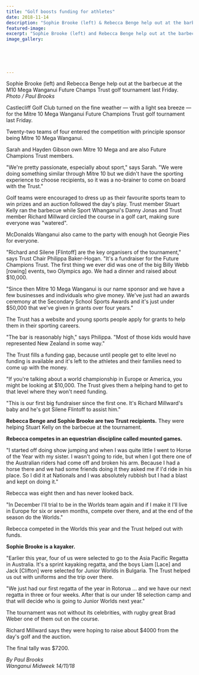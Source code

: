 ```yaml
---
title: "Golf boosts funding for athletes"
date: 2018-11-14
description: "Sophie Brooke (left) & Rebecca Benge help out at the barbecue M10 Mega Wanganui Future Champs Trust golf tournament..."
featured-image: 
excerpt: "Sophie Brooke (left) and Rebecca Benge help out at the barbecue at the M10 Mega Wanganui Future Champs Trust golf tournament last Friday."
image_gallery:
	
	
	
	
	
---
```


<p><span>Sophie Brooke (left) and Rebecca Benge help out at the barbecue at the M10 Mega Wanganui Future Champs Trust golf tournament last Friday.<br /><em>Photo / Paul Brooks</em></span></p>
<p class="element element-paragraph">Castlecliff Golf Club turned on the fine weather &mdash; with a light sea breeze &mdash; for the Mitre 10 Mega Wanganui Future Champions Trust golf tournament last Friday.</p>
<p class="element element-paragraph">Twenty-two teams of four entered the competition with principle sponsor being Mitre 10 Mega Wanganui.</p>
<p class="element element-paragraph">Sarah and Hayden Gibson own Mitre 10 Mega and are also Future Champions Trust members.</p>
<p class="element element-paragraph">"We're pretty passionate, especially about sport," says Sarah. "We were doing something similar through Mitre 10 but we didn't have the sporting experience to choose recipients, so it was a no-brainer to come on board with the Trust."</p>
<p class="element element-paragraph">Golf teams were encouraged to dress up as their favourite sports team to win prizes and an auction followed the day's play. Trust member Stuart Kelly ran the barbecue while Sport Whanganui's Danny Jonas and Trust member Richard Millward circled the course in a golf cart, making sure everyone was "watered".</p>
<p class="element element-paragraph">McDonalds Wanganui also came to the party with enough hot Georgie Pies for everyone.</p>
<p class="element element-paragraph">"Richard and Silene [Flintoff] are the key organisers of the tournament," says Trust Chair Philippa Baker-Hogan. "It's a fundraiser for the Future Champions Trust. The first thing we ever did was one of the big Billy Webb [rowing] events, two Olympics ago. We had a dinner and raised about $10,000.</p>
<p class="element element-paragraph">"Since then Mitre 10 Mega Wanganui is our name sponsor and we have a few businesses and individuals who give money. We've just had an awards ceremony at the Secondary School Sports Awards and it's just under $50,000 that we've given in grants over four years."</p>
<p class="element element-paragraph">The Trust has a website and young sports people apply for grants to help them in their sporting careers.</p>
<p class="element element-paragraph">"The bar is reasonably high," says Philippa. "Most of those kids would have represented New Zealand in some way."</p>
<p class="element element-paragraph">The Trust fills a funding gap, because until people get to elite level no funding is available and it's left to the athletes and their families need to come up with the money.</p>
<p class="element element-paragraph">"If you're talking about a world championship in Europe or America, you might be looking at $10,000. The Trust gives them a helping hand to get to that level where they won't need funding.</p>
<p class="element element-paragraph">"This is our first big fundraiser since the first one. It's Richard Millward's baby and he's got Silene Flintoff to assist him."</p>
<p class="element element-paragraph"><strong>Rebecca Benge and Sophie Brooke are two Trust recipients.</strong> They were helping Stuart Kelly on the barbecue at the tournament.</p>
<p class="element element-paragraph"><strong>Rebecca competes in an equestrian discipline called mounted games.</strong></p>
<p class="element element-paragraph">"I started off doing show jumping and when I was quite little I went to Horse of the Year with my sister. I wasn't going to ride, but when I got there one of the Australian riders had come off and broken his arm. Because I had a horse there and we had some friends doing it they asked me if I'd ride in his place. So I did it at Nationals and I was absolutely rubbish but I had a blast and kept on doing it."</p>
<p class="element element-paragraph">Rebecca was eight then and has never looked back.</p>
<p>"In December I'll trial to be in the Worlds team again and if I make it I'll live in Europe for six or seven months, compete over there, and at the end of the season do the Worlds."</p>
<p>Rebecca competed in the Worlds this year and the Trust helped out with funds.</p>
<p><strong>Sophie Brooke is a kayaker.</strong></p>
<p>"Earlier this year, four of us were selected to go to the Asia Pacific Regatta in Australia. It's a sprint kayaking regatta, and the boys Liam [Lace] and Jack [Clifton] were selected for Junior Worlds in Bulgaria. The Trust helped us out with uniforms and the trip over there.</p>
<p>"We just had our first regatta of the year in Rotorua &hellip; and we have our next regatta in three or four weeks. After that is our under 18 selection camp and that will decide who is going to Junior Worlds next year."</p>
<p class="element element-paragraph">The tournament was not without its celebrities, with rugby great Brad Weber one of them out on the course.</p>
<p class="element element-paragraph">Richard Millward says they were hoping to raise about $4000 from the day's golf and the auction.</p>
<p class="element element-paragraph">The final tally was $7200.</p>
<p><span><em>By Paul Brooks<br />Wanganui Midweek 14/11/18</em></span></p>

